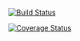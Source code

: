 [![Build Status](https://travis-ci.org/Pathfinder216/travisci-cplusplus.svg?branch=master)](https://travis-ci.org/Pathfinder216/travisci-cplusplus)

[![Coverage Status](https://coveralls.io/repos/github/Pathfinder216/travisci-cplusplus/badge.svg?branch=master)](https://coveralls.io/github/Pathfinder216/travisci-cplusplus?branch=master)